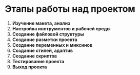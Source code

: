 # Этапы работы над проектом

1. **Изучение макета, анализ**  
2. **Настройка инструментов и рабочей среды**  
3. **Создание файловой структуры**  
4. **Создание разметки проекта**  
5. **Создание переменных и миксинов**
6. **Создание стилей, адаптив**   
7. **Создание скриптов**  
8. **Тестирование проекта**  
9. **Выход проекта** 